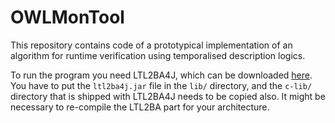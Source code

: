 # OWLMonTool

This repository contains code of a prototypical implementation of an algorithm for runtime verification using temporalised description logics.

To run the program you need LTL2BA4J, which can be downloaded [here](http://www.sable.mcgill.ca/~ebodde/rv/ltl2ba4j/).  You have to put the `ltl2ba4j.jar` file in the `lib/` directory, and the `c-lib/` directory that is shipped with LTL2BA4J needs to be copied also.  It might be necessary to re-compile the LTL2BA part for your architecture.

